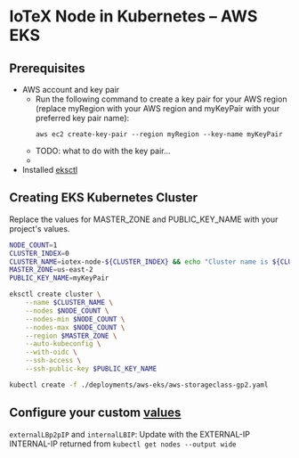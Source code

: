 # IoTeX Node in Kubernetes – AWS EKS

## Prerequisites

- AWS account and key pair
  - Run the following command to create a key pair for your AWS region (replace myRegion with your AWS region and    myKeyPair with your preferred key pair name):
    ```
    aws ec2 create-key-pair --region myRegion --key-name myKeyPair
    ```
  - TODO: what to do with the key pair...
  - 
- Installed [eksctl](https://docs.aws.amazon.com/eks/latest/userguide/eksctl.html)

## Creating EKS Kubernetes Cluster

Replace the values for MASTER_ZONE and PUBLIC_KEY_NAME with your project's values.

```bash
NODE_COUNT=1
CLUSTER_INDEX=0
CLUSTER_NAME=iotex-node-${CLUSTER_INDEX} && echo "Cluster name is ${CLUSTER_NAME}"
MASTER_ZONE=us-east-2
PUBLIC_KEY_NAME=myKeyPair

eksctl create cluster \
    --name $CLUSTER_NAME \
    --nodes $NODE_COUNT \
    --nodes-min $NODE_COUNT \
    --nodes-max $NODE_COUNT \
    --region $MASTER_ZONE \
    --auto-kubeconfig \
    --with-oidc \
    --ssh-access \
    --ssh-public-key $PUBLIC_KEY_NAME

kubectl create -f ./deployments/aws-eks/aws-storageclass-gp2.yaml 
```

## Configure your custom [values](../../iotex/values.yaml)

`externalLBp2pIP` and `internalLBIP`: Update with the EXTERNAL-IP INTERNAL-IP returned from `kubectl get nodes --output wide`